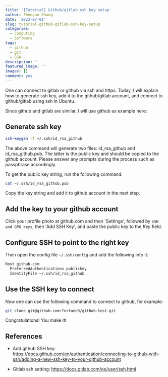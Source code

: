 ```yaml
---
title: '[Tutorial] Github/gitlab ssh key setup'
author: Zhenguo Zhang
date: '2023-07-01'
slug: tutorial-github-gitlab-ssh-key-setup
categories:
  - Computing
  - Software
tags:
  - github
  - git
  - SSH
description: ''
featured_image: ''
images: []
comment: yes
---
```



One can connect to gitlab or github via ssh and https. Today, I will explain
how to generate ssh key, add it to the github/gitlab account, and connect to
github/gitlab using ssh in Ubuntu.

Since github and gitlab are similar, I will use github as example here:

## Generate ssh key

```bash
ssh-keygen -f ~/.ssh/id_rsa_github
```

The above command will generate two files: id_rsa_github and id_rsa_github.pub.
The latter is the public key and should be copied to the github account. Please
answer any prompts during the process such as passphrase accordingly.

To get the public key string, run the following command:

```bash
cat ~/.ssh/id_rsa_github.pub
```

Copy the key string and add it to github account in the next step.

## Add the key to your github account

Click your profile photo at github.com and then 'Settings', followed by
`SSH and GPG keys`, then 'Add SSH Key', and paste the public key to the
*Key* field.


## Configure SSH to point to the right key

Then open the config file `~/.ssh/config` and add the following into it:

```bash
Host github.com
  PreferredAuthentications publickey
  IdentityFile ~/.ssh/id_rsa_github
```

## Use the SSH key to connect

Now one can use the following command to connect to github,
for example:

```bash
git clone git@github.com:fortune9/github-test.git
```

Congratulations! You make it!

## References

- Add github SSH key: https://docs.github.com/en/authentication/connecting-to-github-with-ssh/adding-a-new-ssh-key-to-your-github-account

- Gitlab ssh setting: https://docs.gitlab.com/ee/user/ssh.html
